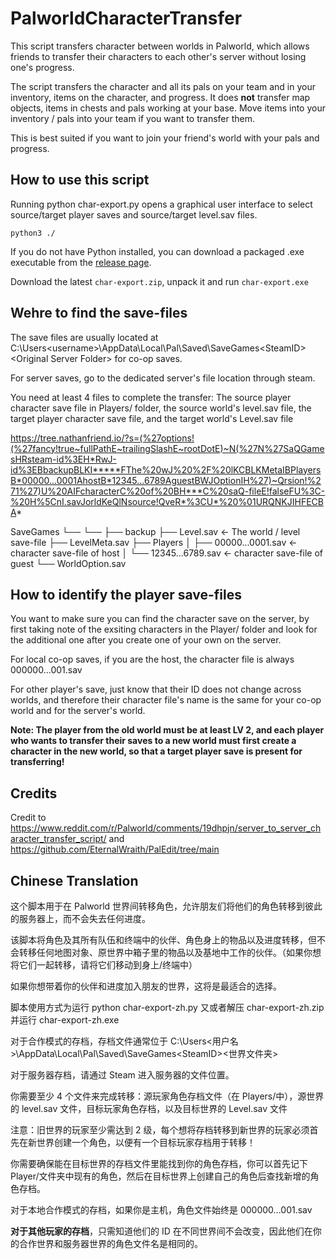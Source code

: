 # PalworldCharacterTransfer

This script transfers character between worlds in Palworld, which allows friends to transfer their characters to each other's server without losing one's progress.

The script transfers the character and all its pals on your team and in your inventory, items on the character, and progress.
It does **not** transfer map objects, items in chests and pals working at your base.
Move items into your inventory / pals into your team if you want to transfer them.

This is best suited if you want to join your friend's world with your pals and progress.

## How to use this script

Running python char-export.py opens a graphical user interface to select source/target player saves and source/target level.sav files.

```
python3 ./
```

If you do not have Python installed, you can download a packaged .exe executable from the [release page](https://github.com/jmkl009/PalworldCharacterTransfer/releases).

Download the latest `char-export.zip`, unpack it and run `char-export.exe`

## Wehre to find the save-**files**

The save files are usually located at
C:\Users\<username>\AppData\Local\Pal\Saved\SaveGames\<SteamID>\<Original Server Folder>
for co-op saves.

For server saves, go to the dedicated server's file location through steam.

You need at least 4 files to complete the transfer: The source player character save file in Players/ folder, the source world's level.sav file, the target player character save file, and the target world's Level.sav file

https://tree.nathanfriend.io/?s=(%27options!(%27fancy!true~fullPathE~trailingSlashE~rootDotE)~N(%27N%27SaQGamesHRsteam-id%3EH*RwJ-id%3EBbackupBLKI*****FThe%20wJ%20%2F%20lKCBLKMetaIBPlayersB*00000...0001AhostB*12345...6789AguestBWJOptionIH%27)~Qrsion!%271%27)U%20AIFcharacterC%20of%20BH***C%20saQ-fileE!falseFU%3C-%20H%5CnI.savJorldKeQlNsource!QveR*%3CU*%20%01URQNKJIHFECBA*

SaveGames
└── <steam-id>
    └── <world-id>
        ├── backup
        ├── Level.sav             <- The world / level save-file
        ├── LevelMeta.sav
        ├── Players
        │   ├── 00000...0001.sav   <- character save-file of host
        │   └── 12345...6789.sav   <- character save-file of guest
        └── WorldOption.sav


## How to identify the player save-files

You want to make sure you can find the character save on the server, by first taking note of the exsiting characters in the Player/ folder and look for the additional one after you create one of your own on the server.

For local co-op saves, if you are the host, the character file is always 000000...001.sav

For other player's save, just know that their ID does not change across worlds, and therefore their character file's name is the same for your co-op world and for the server's world.

**Note: The player from the old world must be at least LV 2, and each player who wants to transfer their saves to a new world must first create a character in the new world, so that a target player save is present for transferring!**

## Credits

Credit to https://www.reddit.com/r/Palworld/comments/19dhpjn/server_to_server_character_transfer_script/ and https://github.com/EternalWraith/PalEdit/tree/main

## Chinese Translation

这个脚本用于在 Palworld 世界间转移角色，允许朋友们将他们的角色转移到彼此的服务器上，而不会失去任何进度。

该脚本将角色及其所有队伍和终端中的伙伴、角色身上的物品以及进度转移，但不会转移任何地图对象、原世界中箱子里的物品以及基地中工作的伙伴。（如果你想将它们一起转移，请将它们移动到身上/终端中）

如果你想带着你的伙伴和进度加入朋友的世界，这将是最适合的选择。

脚本使用方式为运行 python char-export-zh.py 又或者解压 char-export-zh.zip 并运行 char-export-zh.exe

对于合作模式的存档，存档文件通常位于
C:\Users<用户名>\AppData\Local\Pal\Saved\SaveGames\<SteamID>\<世界文件夹>

对于服务器存档，请通过 Steam 进入服务器的文件位置。

你需要至少 4 个文件来完成转移：源玩家角色存档文件（在 Players/中），源世界的 level.sav 文件，目标玩家角色存档，以及目标世界的 Level.sav 文件

注意：旧世界的玩家至少需达到 2 级，每个想将存档转移到新世界的玩家必须首先在新世界创建一个角色，以便有一个目标玩家存档用于转移！

你需要确保能在目标世界的存档文件里能找到你的角色存档，你可以首先记下 Player/文件夹中现有的角色，然后在目标世界上创建自己的角色后查找新增的角色存档。

对于本地合作模式的存档，如果你是主机，角色文件始终是 000000...001.sav

**对于其他玩家的存档**，只需知道他们的 ID 在不同世界间不会改变，因此他们在你的合作世界和服务器世界的角色文件名是相同的。

